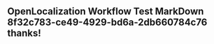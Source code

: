 <properties
ms.topic="hero-topic"
ms.test1="hero-topic"
ms.test2="test"/>


## OpenLocalization Workflow Test MarkDown 8f32c783-ce49-4929-bd6a-2db660784c76 thanks!



<!--HONumber=Oct16_HO4-->



